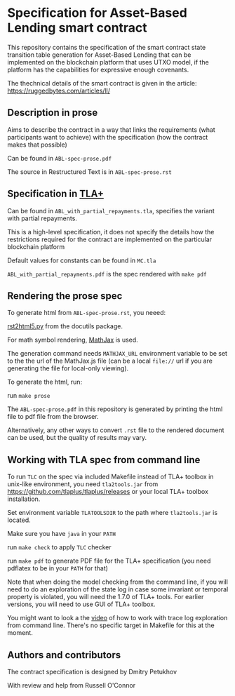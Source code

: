 # Specification for Asset-Based Lending smart contract

This repository contains the specification of the smart contract state transition table generation
for Asset-Based Lending that can be implemented on the blockchain
platform that uses UTXO model, if the platform has the capabilities
for expressive enough covenants.

The thechnical details of the smart contract is given in the article: https://ruggedbytes.com/articles/ll/

## Description in prose

Aims to describe the contract in a way that links the requirements
(what participants want to achieve) with the specification
(how the contract makes that possible)

Can be found in `ABL-spec-prose.pdf`

The source in Restructured Text is in `ABL-spec-prose.rst`

## Specification in [TLA+](https://lamport.azurewebsites.net/tla/tla.html)

Can be found in `ABL_with_partial_repayments.tla`, specifies the
variant with partial repayments.

This is a high-level specification, it does not specify the details
how the restrictions required for the contract are implemented
on the particular blockchain platform

Default values for constants can be found in `MC.tla`

`ABL_with_partial_repayments.pdf` is the spec rendered with `make pdf`

## Rendering the prose spec

To generate html from `ABL-spec-prose.rst`, you neeed:

[rst2html5.py](https://docutils.sourceforge.io/docs/user/tools.html#rst2html5-py)
from the docutils package.

For math symbol rendering, [MathJax](https://www.mathjax.org/) is used.

The generation command needs `MATHJAX_URL` environment variable to be set
to the the url of the MathJax.js file (can be a local `file://` url if you are
generating the file for local-only viewing).

To generate the html, run:

run `make prose`

The `ABL-spec-prose.pdf` in this repository is generated by printing the
html file to pdf file from the browser.

Alternatively, any other ways to convert `.rst` file to the rendered
document can be used, but the quality of results may vary.

## Working with TLA spec from command line

To run `TLC` on the spec via included Makefile instead of
TLA+ toolbox in unix-like environment, you need `tla2tools.jar`
from https://github.com/tlaplus/tlaplus/releases or your local
TLA+ toolbox installation.

Set environment variable `TLATOOLSDIR` to the path where
`tla2tools.jar` is located.

Make sure you have `java` in your `PATH`

run `make check` to apply `TLC` checker

run `make pdf` to generate PDF file for the TLA+ specification
(you need pdflatex to be in your `PATH` for that)

Note that when doing the model checking from the command line,
if you will need to do an exploration of the state log in case some invariant
or temporal property is violated, you will need the 1.7.0 of TLA+ tools.
For earlier versions, you will need to use GUI of TLA+ toolbox.

You might want to look a the [video](https://www.youtube.com/watch?v=pTN3nHvSm84&feature=youtu.be)
of how to work with trace log exploration from command line.
There's no specific target in Makefile for this at the moment.

## Authors and contributors

The contract specification is designed by Dmitry Petukhov

With review and help from Russell O'Connor
